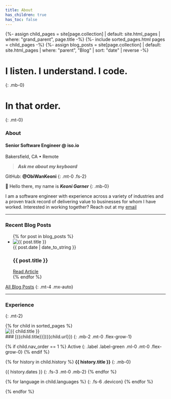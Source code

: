```yaml
---
title: About
has_children: true
has_toc: false
---
```

{%- assign child_pages = site[page.collection]
 | default: site.html_pages
 | where: "grand_parent", page.title -%}
{%- include sorted_pages.html pages = child_pages -%}
{%- assign blog_posts = site[page.collection]
 | default: site.html_pages
 | where: "parent", "Blog"
 | sort: "date" | reverse -%}

<div class="hero" markdown=1>

# I listen. I understand. I <span class="gradient-text">code</span>.
{: .mb-0}
# In that order.
{: .mt-0}

</div>

### About

#### Senior Software Engineer @ <a style="text-decoration: none;" href="https://iso.io">iso.io</a>
Bakersfield, CA • Remote
> ***Ask me about my keyboard***

GitHub: <a style="text-decoration: none; font-weight: bold;" href="https://github.com/ObiWanKeoni">@ObiWanKeoni</a>
{: .mt-0 .fs-2}

👋 Hello there, my name is ***Keoni Garner***
{: .mb-0}

I am a software engineer with experience across a variety of industries and a proven track record of delivering value to businesses for whom I have worked. Interested in working together? Reach out at my [email](mailto:keoni_garner@yahoo.com)

- - -

### Recent Blog Posts

<ul>
{% for post in blog_posts %}
 <li class="blog mb-6"> 
   <img src="{{ post.image_link }}" alt="{{ post.title }}" class="card-image">
   <div class="card-body">
	   <span class="fs-3">
	   {{ post.date | date_to_string }} 
	   </span>
	   <h3 class="mt-0 mb-2">
	   {{ post.title }}
	   </h3>
	   <span class="fs-4">
	   <a class="button" href= "{{ post.url }}">Read Article</a>
	   </span>
   </div>
</li>
{% endfor %}
</ul>

[All Blog Posts](/blog)
{: .mt-4 .mx-auto}

- - -

### Experience
{: .mt-2}
<div class="card-container-horizontal" markdown=1>
{% for child in sorted_pages %}
<div class="experience card mt-5" markdown=1>

<img class="filter" src="{{ child.image_link }}" alt="{{ child.title }}" />

<div class="blog-title" markdown=1>
### [{{child.title}}]({{child.url}})
{: .mb-2 .mt-0 .flex-grow-1}

{% if child.nav_order == 1 %}
Active
{: .label .label-green .ml-0 .mt-0 .flex-grow-0}
{% endif %}
</div>

{% for history in child.history %}
**{{ history.title }}**
{: .mb-0}

{{ history.dates }}
{: .fs-3 .mt-0 .mb-2}
{% endfor %}

{% for language in child.languages %}
<i class="devicon-{{ language | downcase | replace: 'aws', 'amazonwebservices' | replace: 'c#', 'csharp' | replace: '.net', 'dot-net' | replace: 'mssql', 'microsoftsqlserver' }}-plain-wordmark"></i>
{: .fs-6 .devicon}
{% endfor %}

</div>
{% endfor %}
</div>
